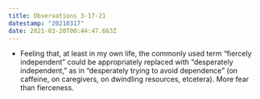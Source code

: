 ```yaml
---
title: Observations 3-17-21
datestamp: "20210317"
date: 2021-03-20T00:44:47.663Z
---
```

- Feeling that, at least in my own life, the commonly used term “fiercely independent” could be appropriately replaced with “desperately independent,” as in “desperately trying to avoid dependence” (on caffeine, on caregivers, on dwindling resources, etcetera). More fear than fierceness.